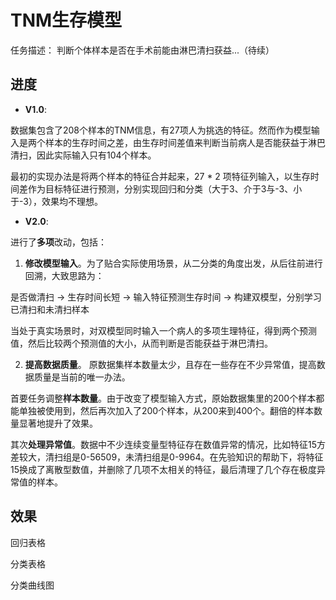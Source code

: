 # TNM生存模型
任务描述：
判断个体样本是否在手术前能由淋巴清扫获益...（待续）

## 进度
- **V1.0**:

数据集包含了208个样本的TNM信息，有27项人为挑选的特征。然而作为模型输入是两个样本的生存时间之差，由生存时间差值来判断当前病人是否能获益于淋巴清扫，因此实际输入只有104个样本。

最初的实现办法是将两个样本的特征合并起来，27 * 2 项特征列输入，以生存时间差作为目标特征进行预测，分别实现回归和分类（大于3、介于3与-3、小于-3），效果均不理想。

- **V2.0**:

进行了**多项**改动，包括：
1. **修改模型输入**。为了贴合实际使用场景，从二分类的角度出发，从后往前进行回溯，大致思路为：

是否做清扫 -> 生存时间长短 -> 输入特征预测生存时间 -> 构建双模型，分别学习已清扫和未清扫样本

当处于真实场景时，对双模型同时输入一个病人的多项生理特征，得到两个预测值，然后比较两个预测值的大小，从而判断是否能获益于淋巴清扫。

2. **提高数据质量**。
原数据集样本数量太少，且存在一些存在不少异常值，提高数据质量是当前的唯一办法。

首要任务调整**样本数量**。由于改变了模型输入方式，原始数据集里的200个样本都能单独被使用到，然后再次加入了200个样本，从200来到400个。翻倍的样本数量显著地提升了效果。

其次**处理异常值**。数据中不少连续变量型特征存在数值异常的情况，比如特征15方差较大，清扫组是0-56509，未清扫组是0-9964。在先验知识的帮助下，将特征15换成了离散型数值，并删除了几项不太相关的特征，最后清理了几个存在极度异常值的样本。

## 效果
回归表格

分类表格

分类曲线图